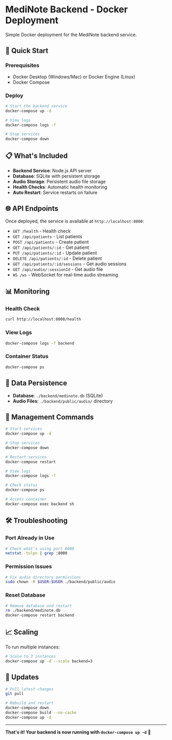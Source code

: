 # MediNote Backend - Docker Deployment

Simple Docker deployment for the MediNote backend service.

## 🚀 Quick Start

### Prerequisites
- Docker Desktop (Windows/Mac) or Docker Engine (Linux)
- Docker Compose

### Deploy

```bash
# Start the backend service
docker-compose up -d

# View logs
docker-compose logs -f

# Stop services
docker-compose down
```

## 📋 What's Included

- **Backend Service**: Node.js API server
- **Database**: SQLite with persistent storage
- **Audio Storage**: Persistent audio file storage
- **Health Checks**: Automatic health monitoring
- **Auto Restart**: Service restarts on failure

## 🌐 API Endpoints

Once deployed, the service is available at `http://localhost:8000`:

- `GET /health` - Health check
- `GET /api/patients` - List patients
- `POST /api/patients` - Create patient
- `GET /api/patients/:id` - Get patient
- `PUT /api/patients/:id` - Update patient
- `DELETE /api/patients/:id` - Delete patient
- `GET /api/patients/:id/sessions` - Get audio sessions
- `GET /api/audio/:sessionId` - Get audio file
- `WS /ws` - WebSocket for real-time audio streaming

## 📊 Monitoring

### Health Check
```bash
curl http://localhost:8000/health
```

### View Logs
```bash
docker-compose logs -f backend
```

### Container Status
```bash
docker-compose ps
```

## 💾 Data Persistence

- **Database**: `./backend/medinote.db` (SQLite)
- **Audio Files**: `./backend/public/audio/` directory

## 🔧 Management Commands

```bash
# Start services
docker-compose up -d

# Stop services
docker-compose down

# Restart services
docker-compose restart

# View logs
docker-compose logs -f

# Check status
docker-compose ps

# Access container
docker-compose exec backend sh
```

## 🛠️ Troubleshooting

### Port Already in Use
```bash
# Check what's using port 8000
netstat -tulpn | grep :8000
```

### Permission Issues
```bash
# Fix audio directory permissions
sudo chown -R $USER:$USER ./backend/public/audio
```

### Reset Database
```bash
# Remove database and restart
rm ./backend/medinote.db
docker-compose restart backend
```

## 📈 Scaling

To run multiple instances:

```bash
# Scale to 3 instances
docker-compose up -d --scale backend=3
```

## 🔄 Updates

```bash
# Pull latest changes
git pull

# Rebuild and restart
docker-compose down
docker-compose build --no-cache
docker-compose up -d
```

---

**That's it! Your backend is now running with `docker-compose up -d`** 🚀
